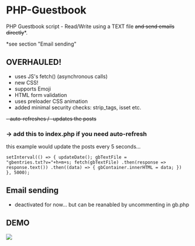 # PHP-Guestbook
PHP Guestbook script - Read/Write using a TEXT file <strike>and send emails directly</strike>*.

*see section "Email sending"

## OVERHAULED!
- uses JS's fetch() (asynchronous calls)
- new CSS!
- supports Emoji
- HTML form validation
- uses preloader CSS animation
- added minimal security checks: strip_tags, isset etc.

<strike>- auto-refreshes / -updates the posts</strike>

### -> add this to index.php if you need auto-refresh
this example would update the posts every 5 seconds...
<code><pre>
  setInterval(() => {
    updateDate();
    gbTextFile = "gbentries.txt?v="+h+m+s;
    fetch(gbTextFile)
     .then(response => response.text())
     .then((data) => {
      gbContainer.innerHTML = data;
    })
  }, 5000);
</pre></code>

## Email sending 
- deactivated for now... but can be reanabled by uncommenting in gb.php

## DEMO
<img src="https://raw.githubusercontent.com/peteee/php-guestbook/master/screenshots/demo.png">